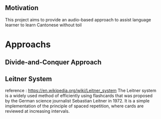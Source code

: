 ## Motivation 
This project aims to provide an audio-based approach to assist 
language learner to learn Cantonese without toil

# Approachs
## Divide-and-Conquer Approach  


## Leitner System 
reference : https://en.wikipedia.org/wiki/Leitner_system
The Leitner system is a widely used method of efficiently using flashcards that was proposed by the German science journalist Sebastian Leitner in 1972. It is a simple implementation of the principle of spaced repetition, where cards are reviewed at increasing intervals.